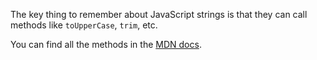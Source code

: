 The key thing to remember about JavaScript strings is that they can call methods like `toUpperCase`, `trim`, etc.

You can find all the methods in the [MDN docs].

[mdn docs]: https://developer.mozilla.org/en-US/docs/Web/JavaScript/Reference/Global_Objects/String#Instance_methods
